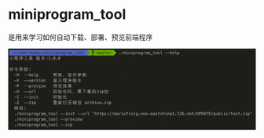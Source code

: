 # miniprogram_tool

是用来学习如何自动下载、部署、预览前端程序

![help](https://github.com/sunjiaying/miniprogram_tool/blob/master/help.jpg?raw=true)
